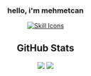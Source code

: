 <div align ="center">
<h3 align="center"> hello, i'm mehmetcan </h3>



<div align="center">
  <a href="https://skillicons.dev/icons?i=python,typescript,golang,docker,html,css,sql,git,react,postman,fastapi&perline=6">
    <img src="https://skillicons.dev/icons?i=python,typescript,golang,docker,html,css,sql,git,react,postman,fastapi&perline=6" alt="Skill Icons">
  </a>
</div>


## GitHub Stats

<img align="center" src="https://github-readme-stats.vercel.app/api?username=mehmetcanece&show_icons=true&count_private=true&theme=dark"  />

<img align="center" src="https://github-readme-stats.vercel.app/api/top-langs/?username=mehmetcanece&layout=compact&theme=dark"  />

</div>
